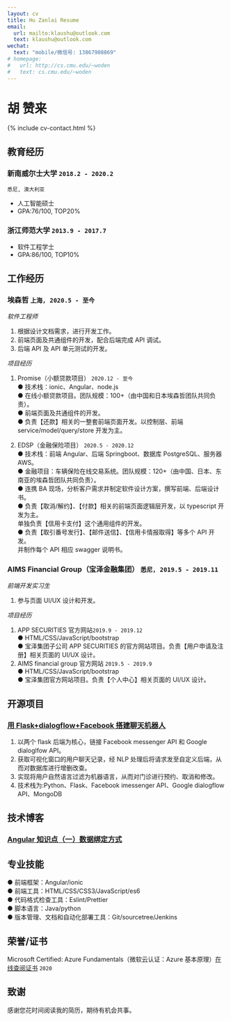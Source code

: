 ```yaml
---
layout: cv
title: Hu Zanlai Resume
email:
  url: mailto:klaushu@outlook.com
  text: klaushu@outlook.com
wechat:
  text: "mobile/微信号: 13867908869"
# homepage:
#   url: http://cs.cmu.edu/~woden
#   text: cs.cmu.edu/~woden
---
```


# **胡** **赞来**

<!--
include contact information from the front matter
Supported arguments:
    - homepage: url, text
    - phone
    - email
-->

{% include cv-contact.html %}

## 教育经历

### **新南威尔士大学** `2018.2 - 2020.2`

```
悉尼, 澳大利亚
```

- 人工智能硕士
- GPA:76/100, TOP20%

### **浙江师范大学** `2013.9 - 2017.7`

- 软件工程学士
- GPA:86/100, TOP10%

## 工作经历

### **埃森哲** `上海, 2020.5 - 至今`

_软件工程师_<br>

1. 根据设计文档需求，进行开发工作。
2. 前端页面及共通组件的开发，配合后端完成 API 调试。
3. 后端 API 及 API 单元测试的开发。

_项目经历_

1. Promise（小额贷款项目） `2020.12 - 至今`<br>
   ● 技术栈：ionic、Angular、node.js<br>
   ● 在线小额贷款项目。团队规模：100+（由中国和日本埃森哲团队共同负责）。<br>
   ● 前端页面及共通组件的开发。<br>
   ● 负责【还款】相关的一整套前端页面开发。以控制层、前端 service/model/query/store 开发为主。<br>

1. EDSP（金融保险项目） `2020.5 - 2020.12`<br>
   ● 技术栈：前端 Angular、后端 Springboot、数据库 PostgreSQL、服务器 AWS。<br>
   ● 金融项目：车辆保险在线交易系统。团队规模：120+（由中国、日本、东南亚的埃森哲团队共同负责）。<br>
   ● 连携 BA 现场，分析客户需求并制定软件设计方案，撰写前端、后端设计书。<br>
   ● 负责【取消/解约】、【付款】相关的前端页面逻辑层开发，以 typescript 开发为主。<br>
   单独负责【信用卡支付】这个通用组件的开发。<br>
   ● 负责【取引番号发行】、【邮件送信】、【信用卡情报取得】等多个 API 开发。<br>
   并制作每个 API 相应 swagger 说明书。

### **AIMS Financial Group（宝泽金融集团）** `悉尼, 2019.5 - 2019.11`

_前端开发实习生_<br>

1. 参与页面 UI/UX 设计和开发。

_项目经历_

1. APP SECURITIES 官方网站`2019.9 - 2019.12`<br>
   ● HTML/CSS/JavaScript/bootstrap<br>
   ● 宝泽集团子公司 APP SECURITIES 的官方网站项目。负责【用户申请及注册】相关页面的 UI/UX 设计。
1. AIMS financial group 官方网站 `2019.5 - 2019.9`<br>
   ● HTML/CSS/JavaScript/bootstrap<br>
   ● 宝泽集团官方网站项目。负责【个人中心】相关页面的 UI/UX 设计。

## 开源项目

### [**用 Flask+dialogflow+Facebook 搭建聊天机器人**](https://zhuanlan.zhihu.com/p/120079499)

1. 以两个 flask 后端为核心，链接 Facebook messenger API 和 Google dialoglfow API。<br>
2. 获取可视化窗口的用户聊天记录，经 NLP 处理后将请求发至自定义后端，从而对数据库进行增删改查。<br>
3. 实现将用户自然语言过滤为机器语言，从而对门诊进行预约、取消和修改。<br>
4. 技术栈为:Python、Flask、Facebook imessenger API、Google dialogflow API、MongoDB

## 技术博客

### [Angular 知识点（一）数据绑定方式](https://zhuanlan.zhihu.com/p/331714908)

## 专业技能

● 前端框架：Angular/ionic<br>
● 前端工具：HTML/CSS/CSS3/JavaScript/es6<br>
● 代码格式检查工具：Eslint/Prettier<br>
● 脚本语言：Java/python<br>
● 版本管理、文档和自动化部署工具：Git/sourcetree/Jenkins<br>

## 荣誉/证书

Microsoft Certified: Azure Fundamentals（微软云认证：Azure 基本原理）[在线查阅证书](https://www.youracclaim.com/badges/bd5ad8cc-cbbc-4232-b40a-13cffd0a947b/public_url) `2020` <br>

## 致谢

感谢您花时间阅读我的简历，期待有机会共事。

<!-- ### Footer

Last updated: May 2013 -->
